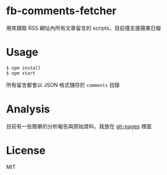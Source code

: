 # fb-comments-fetcher

用來擷取 RSS 網址內所有文章留言的 scripts，目前僅支援蘋果日報

# Usage

```shell
$ npm install
$ npm start
```

所有留言都會以 JSON 格式儲存於 `comments` 目錄

# Analysis

目前有一些簡單的分析報告與原始資料，我放在 [gh-pages](https://github.com/yurenju/fb-comments-fetcher/tree/gh-pages) 裡面

# License

MIT
